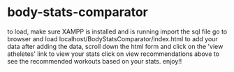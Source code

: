 # body-stats-comparator
to load, make sure XAMPP is installed and is running
import the sql file
go to browser and load localhost/BodyStatsComparator/index.html to add your data
after adding the data, scroll down the html form and click on the 'view atheletes' link to view your stats
click on view recommendations above to see the recommended workouts based on your stats.
enjoy!!

